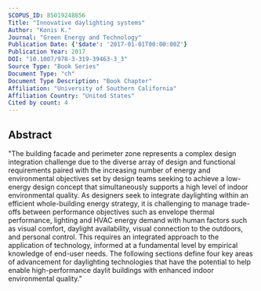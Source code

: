 ```yaml
---
SCOPUS_ID: 85019248856
Title: "Innovative daylighting systems"
Author: "Konis K."
Journal: "Green Energy and Technology"
Publication Date: {'$date': '2017-01-01T00:00:00Z'}
Publication Year: 2017
DOI: "10.1007/978-3-319-39463-3_3"
Source Type: "Book Series"
Document Type: "ch"
Document Type Description: "Book Chapter"
Affiliation: "University of Southern California"
Affiliation Country: "United States"
Cited by count: 4
---
```


## Abstract
"The building facade and perimeter zone represents a complex design integration challenge due to the diverse array of design and functional requirements paired with the increasing number of energy and environmental objectives set by design teams seeking to achieve a low-energy design concept that simultaneously supports a high level of indoor environmental quality. As designers seek to integrate daylighting within an efficient whole-building energy strategy, it is challenging to manage trade-offs between performance objectives such as envelope thermal performance, lighting and HVAC energy demand with human factors such as visual comfort, daylight availability, visual connection to the outdoors, and personal control. This requires an integrated approach to the application of technology, informed at a fundamental level by empirical knowledge of end-user needs. The following sections define four key areas of advancement for daylighting technologies that have the potential to help enable high-performance daylit buildings with enhanced indoor environmental quality."
